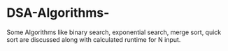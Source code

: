 # DSA-Algorithms-
Some Algorithms like binary search, exponential search, merge sort, quick sort are discussed along with calculated runtime for N input.
